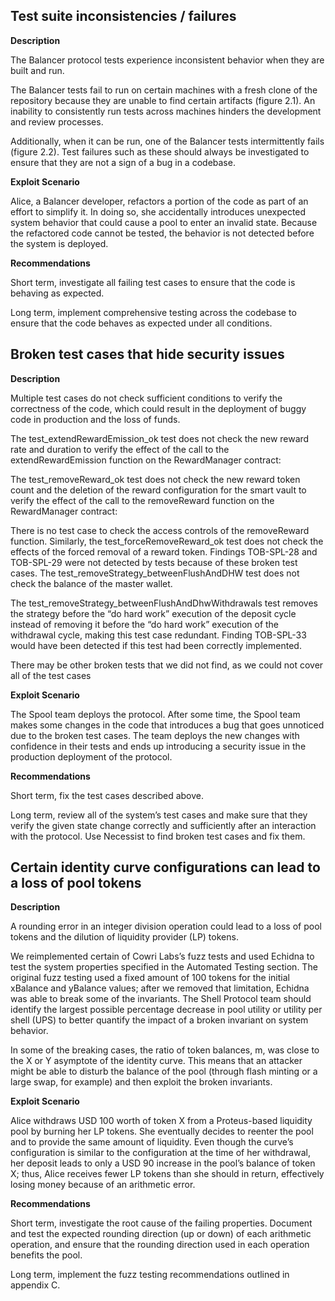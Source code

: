 ## Test suite inconsistencies / failures

**Description**

The Balancer protocol tests experience inconsistent behavior when they are built and run.

The Balancer tests fail to run on certain machines with a fresh clone of the repository because they are unable to find certain artifacts (figure 2.1). An inability to consistently run tests across machines hinders the development and review processes.

Additionally, when it can be run, one of the Balancer tests intermittently fails (figure 2.2). Test failures such as these should always be investigated to ensure that they are not a sign of a bug in a codebase.

**Exploit Scenario**

Alice, a Balancer developer, refactors a portion of the code as part of an effort to simplify it. In doing so, she accidentally introduces unexpected system behavior that could cause a pool to enter an invalid state. Because the refactored code cannot be tested, the behavior is not detected before the system is deployed.

**Recommendations**

Short term, investigate all failing test cases to ensure that the code is behaving as expected.

Long term, implement comprehensive testing across the codebase to ensure that the code behaves as expected under all conditions.

## Broken test cases that hide security issues

**Description**

Multiple test cases do not check sufficient conditions to verify the correctness of the code, which could result in the deployment of buggy code in production and the loss of funds.

The test_extendRewardEmission_ok test does not check the new reward rate and duration to verify the effect of the call to the extendRewardEmission function on the RewardManager contract:

The test_removeReward_ok test does not check the new reward token count and the deletion of the reward configuration for the smart vault to verify the effect of the call to the removeReward function on the RewardManager contract:

There is no test case to check the access controls of the removeReward function. Similarly, the test_forceRemoveReward_ok test does not check the effects of the forced removal of a reward token. Findings TOB-SPL-28 and TOB-SPL-29 were not detected by tests because of these broken test cases. The test_removeStrategy_betweenFlushAndDHW test does not check the balance of the master wallet.

The test_removeStrategy_betweenFlushAndDhwWithdrawals test removes the strategy before the “do hard work” execution of the deposit cycle instead of removing it before the “do hard work” execution of the withdrawal cycle, making this test case redundant. Finding TOB-SPL-33 would have been detected if this test had been correctly implemented.

There may be other broken tests that we did not find, as we could not cover all of the test cases

**Exploit Scenario**

The Spool team deploys the protocol. After some time, the Spool team makes some changes in the code that introduces a bug that goes unnoticed due to the broken test cases. The team deploys the new changes with confidence in their tests and ends up introducing a security issue in the production deployment of the protocol.

**Recommendations**

Short term, fix the test cases described above.

Long term, review all of the system’s test cases and make sure that they verify the given state change correctly and sufficiently after an interaction with the protocol. Use Necessist to find broken test cases and fix them.

## Certain identity curve configurations can lead to a loss of pool tokens

**Description**

A rounding error in an integer division operation could lead to a loss of pool tokens and the dilution of liquidity provider (LP) tokens.

We reimplemented certain of Cowri Labs’s fuzz tests and used Echidna to test the system properties specified in the Automated Testing section. The original fuzz testing used a fixed amount of 100 tokens for the initial xBalance and yBalance values; after we removed that limitation, Echidna was able to break some of the invariants. The Shell Protocol team should identify the largest possible percentage decrease in pool utility or utility per shell (UPS) to better quantify the impact of a broken invariant on system behavior.

In some of the breaking cases, the ratio of token balances, m, was close to the X or Y asymptote of the identity curve. This means that an attacker might be able to disturb the balance of the pool (through flash minting or a large swap, for example) and then exploit the broken invariants.

**Exploit Scenario**

Alice withdraws USD 100 worth of token X from a Proteus-based liquidity pool by burning her LP tokens. She eventually decides to reenter the pool and to provide the same amount of liquidity. Even though the curve’s configuration is similar to the configuration at the time of her withdrawal, her deposit leads to only a USD 90 increase in the pool’s balance of token X; thus, Alice receives fewer LP tokens than she should in return, effectively losing money because of an arithmetic error.

**Recommendations**

Short term, investigate the root cause of the failing properties. Document and test the expected rounding direction (up or down) of each arithmetic operation, and ensure that the rounding direction used in each operation benefits the pool.

Long term, implement the fuzz testing recommendations outlined in appendix C.





